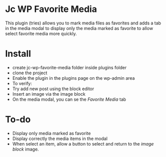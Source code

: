 
# Jc WP Favorite Media

This plugin (tries) allows you to mark media files as favorites and adds a tab in the media modal to display only the media marked as favorite to allow select favorite media more quickly.

# Install
- create jc-wp-favorite-media folder inside plugins folder
- clone the project
- Enable the plugin in the plugins page on the wp-admin area
- To verify:
 - Try add new post using the block editor
 - Insert an image via the image block
 - On the media modal, you can se the *Favorite Media* tab

# To-do
- Display only media marked as favorite
- Display correctly the media items in the modal
- When select an item, allow a button to select and return to the *image block* image.